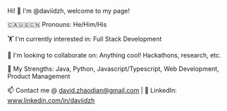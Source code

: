 Hi! 🦦 I'm @daviidzh, welcome to my page!

🇨🇦🇺🇸🇨🇳 Pronouns: He/Him/His

🏋️ I'm currently interested in: Full Stack Development

🤌 I'm looking to collaborate on: Anything cool! Hackathons, research, etc.

🦾 My Strengths: Java, Python, Javascript/Typescript, Web Development, Product Management


📫 Contact me @ david.zhaodian@gmail.com | 💌 LinkedIn: www.linkedin.com/in/daviidzh
